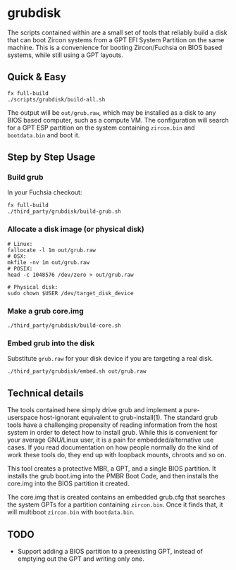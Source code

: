 # grubdisk

The scripts contained within are a small set of tools that reliably build a disk
that can boot Zircon systems from a GPT EFI System Partition on the same
machine. This is a convenience for booting Zircon/Fuchsia on BIOS based
systems, while still using a GPT layouts.

## Quick & Easy

```
fx full-build
./scripts/grubdisk/build-all.sh
```

The output will be `out/grub.raw`, which may be installed as a disk to any BIOS
based computer, such as a compute VM. The configuration will search for a GPT
ESP partition on the system containing `zircon.bin` and `bootdata.bin` and boot
it.

## Step by Step Usage

### Build grub

In your Fuchsia checkout:

```
fx full-build
./third_party/grubdisk/build-grub.sh
```

### Allocate a disk image (or physical disk)

```
# Linux:
fallocate -l 1m out/grub.raw
# OSX:
mkfile -nv 1m out/grub.raw
# POSIX:
head -c 1048576 /dev/zero > out/grub.raw

# Physical disk:
sudo chown $USER /dev/target_disk_device
```

### Make a grub core.img

```
./third_party/grubdisk/build-core.sh
```

### Embed grub into the disk

Substitute `grub.raw` for your disk device if you are targeting a real disk.

```
./third_party/grubdisk/embed.sh out/grub.raw
```

## Technical details

The tools contained here simply drive grub and implement a pure-userspace
host-ignorant equivalent to grub-install(1). The standard grub tools have a
challenging propensity of reading information from the host system in order to
detect how to install grub. While this is convenient for your average GNU/Linux
user, it is a pain for embedded/alternative use cases. If you read documentation
on how people normally do the kind of work these tools do, they end up with
loopback mounts, chroots and so on.

This tool creates a protective MBR, a GPT, and a single BIOS partition. It
installs the grub boot.img into the PMBR Boot Code, and then installs the
core.img into the BIOS partition it created.

The core.img that is created contains an embedded grub.cfg that searches the
system GPTs for a partition containing `zircon.bin`. Once it finds that, it
will multiboot `zircon.bin` with `bootdata.bin`.

## TODO

 * Support adding a BIOS partition to a preexisting GPT, instead of emptying out
   the GPT and writing only one.
